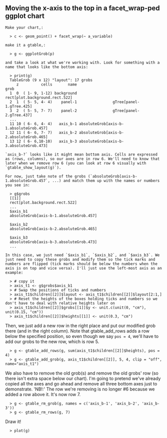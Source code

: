   ## Moving the x-axis to the top in a facet_wrap-ped ggplot chart
    Make your chart,:

      > c <- geom_point() + facet_wrap(~ a_variable)
  
    make it a gtable,:

      > g <- ggplotGrob(p)

    and take a look at what we're working with. Look for something with a name that looks like the bottom axis:

      > print(g)
      TableGrob (9 x 12) "layout": 17 grobs
         z          cells       name                                    grob
      1  0  ( 1- 9, 1-12) background          rect[plot.background.rect.522]
      2  1  ( 5- 5, 4- 4)    panel-1                gTree[panel-1.gTree.425]
      3  2  ( 5- 5, 7- 7)    panel-2                gTree[panel-2.gTree.437]
      ...
      11 10 ( 6- 6, 4- 4)   axis_b-1 absoluteGrob[axis-b-1.absoluteGrob.457]
      12 11 ( 6- 6, 7- 7)   axis_b-2 absoluteGrob[axis-b-2.absoluteGrob.465]
      13 12 ( 6- 6,10-10)   axis_b-3 absoluteGrob[axis-b-3.absoluteGrob.473]
  
    `axis_b-?` looks like it might mean bottom axis. Cells are expressed as (rows, columns), so our axes are in row 6. We'll need to know that later when we remove row 6 (you can look at row 6 visually with `gtable_show_layout(g)`).

    For now, just take note of the grobs (`absoluteGrob[axis-b-1.absoluteGrob.457`, ...) and match them up with the names or numbers you see in:

      > g$grobs
      [[1]]
      rect[plot.background.rect.522]
      ...
      $axis_b1
      absoluteGrob[axis-b-1.absoluteGrob.457]
      
      $axis_b2
      absoluteGrob[axis-b-2.absoluteGrob.465]
      
      $axis_b3
      absoluteGrob[axis-b-3.absoluteGrob.473]
      ...

    In this case, we just need `$axis_b1`, `$axis_b2`, and `$axis_b3`. We just need to copy these grobs and modify them so the tick marks and numbers are flipped (tick marks should be below the numbers when the axis is on top and vice versa). I'll just use the left-most axis as an example:

      > # copy it
      > axis_t1 <- g$grobs$axis_b1
      > # Swap the positions of ticks and numbers
      > axis_t1$children[[2]]$layout <- axis_t1$children[[2]]$layout[2:1,]
      > # Reset the heights of the boxes holding ticks and numbers so we don't have to deal with relative heights later on
      > axis_t1$children[[2]]$grobs[[1]]$y <- unit.c(unit(0, "cm"), unit(0.15, "cm"))
      > axis_t1$children[[2]]$heights[[1]] <- unit(0.3, "cm")
  
  Then, we just add a new row in the right place and put our modified grob there (and in the right column). Note that gtable_add_rows adds a row below the specified position, so even though we say `pos = 4`, we'll have to add our grobs to the new row, which is row 5.
  
      > g <- gtable_add_rows(g, sum(axis_t1$children[[2]]$heights), pos = 4)
      > g <- gtable_add_grob(g, axis_t1$children[[2]], 5, 4, clip = "off", name="axis_t1")

We also have to remove the old grob(s) and remove the old grobs' row (so there isn't extra space below our chart). I'm going to pretend we've already copied all the axes and go ahead and remove all three bottom axes just to demonstrate. 'NB!:' The row we're removing is no longer #6 because we added a row above it. It's now row 7.

      > g <- gtable_rm_grob(g, names = c('axis_b-1', 'axis_b-2', 'axis_b-3'))
      > g <- gtable_rm_rows(g, 7)

Draw it!

      > plot(g)
